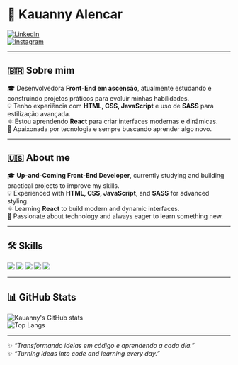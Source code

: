 # 🌟 Kauanny Alencar

[![LinkedIn](https://img.shields.io/badge/LinkedIn-0077B5?style=for-the-badge&logo=linkedin&logoColor=white)](https://www.linkedin.com/in/kauannyalencar/)  
[![Instagram](https://img.shields.io/badge/Instagram-E4405F?style=for-the-badge&logo=instagram&logoColor=white)](https://www.instagram.com/kauanny_alencar)

---

## 🇧🇷 Sobre mim
🎓 Desenvolvedora **Front-End em ascensão**, atualmente estudando e construindo projetos práticos para evoluir minhas habilidades.  
💡 Tenho experiência com **HTML, CSS, JavaScript** e uso de **SASS** para estilização avançada.  
⚛️ Estou aprendendo **React** para criar interfaces modernas e dinâmicas.  
🚀 Apaixonada por tecnologia e sempre buscando aprender algo novo.  

---

## 🇺🇸 About me
🎓 **Up-and-Coming Front-End Developer**, currently studying and building practical projects to improve my skills.  
💡 Experienced with **HTML, CSS, JavaScript**, and **SASS** for advanced styling.  
⚛️ Learning **React** to build modern and dynamic interfaces.  
🚀 Passionate about technology and always eager to learn something new.  

---

## 🛠️ Skills
<div>
  <img src="https://img.shields.io/badge/HTML5-E34F26?style=for-the-badge&logo=html5&logoColor=white" />
  <img src="https://img.shields.io/badge/CSS3-1572B6?style=for-the-badge&logo=css3&logoColor=white" />
  <img src="https://img.shields.io/badge/JavaScript-F7DF1E?style=for-the-badge&logo=javascript&logoColor=black" />
  <img src="https://img.shields.io/badge/Sass-CC6699?style=for-the-badge&logo=sass&logoColor=white" />
  <img src="https://img.shields.io/badge/React-20232A?style=for-the-badge&logo=react&logoColor=61DAFB" />
</div>

---

## 📊 GitHub Stats
![Kauanny's GitHub stats](https://github-readme-stats.vercel.app/api?username=KauannyAlencar&show_icons=true&theme=radical)  
![Top Langs](https://github-readme-stats.vercel.app/api/top-langs/?username=KauannyAlencar&layout=compact&theme=radical)

---

✨ *“Transformando ideias em código e aprendendo a cada dia.”*  
✨ *“Turning ideas into code and learning every day.”*

